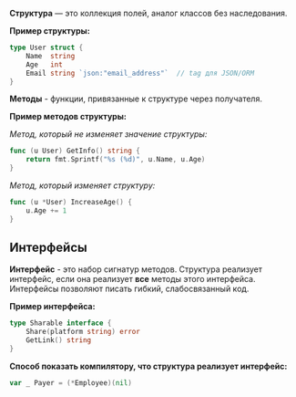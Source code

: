 **Структура** — это коллекция полей, аналог классов без наследования.

**Пример структуры:**

```Go
type User struct {
	Name  string
	Age   int
	Email string `json:"email_address"`  // tag для JSON/ORM
}
```

**Методы** - функции, привязанные к структуре через получателя.

**Пример методов структуры:**

*Метод, который не изменяет значение структуры:*

```Go
func (u User) GetInfo() string {
	return fmt.Sprintf("%s (%d)", u.Name, u.Age)
}
```

*Метод, который изменяет структуру:*

```Go
func (u *User) IncreaseAge() {
	u.Age += 1
}
```

## Интерфейсы

**Интерфейс** - это набор сигнатур методов. Структура реализует интерфейс, если она реализует **все** методы этого интерфейса. Интерфейсы позволяют писать гибкий, слабосвязанный код.

**Пример интерфейса:**

```Go
type Sharable interface {
	Share(platform string) error
	GetLink() string
}
```

**Способ показать компилятору, что структура реализует интерфейс:**

```Go
var _ Payer = (*Employee)(nil)
```